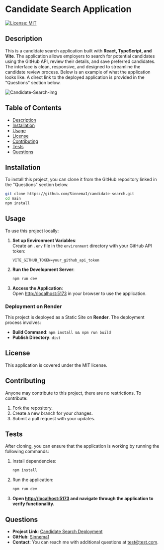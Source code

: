 # Candidate Search Application

[![License: MIT](https://img.shields.io/badge/License-MIT-yellow.svg)](https://opensource.org/licenses/MIT)

## Description

This is a candidate search application built with **React, TypeScript, and Vite**. The application allows employers to search for potential candidates using the GitHub API, review their details, and save preferred candidates. The interface is clean, responsive, and designed to streamline the candidate review process. Below is an example of what the application looks like. A direct link to the deployed application is provided in the "Questions" section below.

![Candidate-Search-img](https://github.com/user-attachments/assets/aa35aa8b-90a0-4026-8584-869f25acc283)


## Table of Contents

- [Description](#description)
- [Installation](#installation)
- [Usage](#usage)
- [License](#license)
- [Contributing](#contributing)
- [Tests](#tests)
- [Questions](#questions)

## Installation

To install this project, you can clone it from the GitHub repository linked in the "Questions" section below.

```bash
git clone https://github.com/Sinnema1/candidate-search.git
cd main
npm install
```

## Usage

To use this project locally:

1. **Set up Environment Variables**:  
   Create an `.env` file in the `environment` directory with your GitHub API token:

   ```plaintext
   VITE_GITHUB_TOKEN=your_github_api_token
   ```

2. **Run the Development Server**:

   ```bash
   npm run dev
   ```
3. **Access the Application**:  
   Open [http://localhost:5173](http://localhost:5173) in your browser to use the application.

### Deployment on Render

This project is deployed as a Static Site on **Render**. The deployment process involves:

- **Build Command**: `npm install && npm run build`  
- **Publish Directory**: `dist`

## License

This application is covered under the MIT license.

## Contributing

Anyone may contribute to this project, there are no restrictions. To contribute:

1. Fork the repository.
2. Create a new branch for your changes.
3. Submit a pull request with your updates.

## Tests

After cloning, you can ensure that the application is working by running the following commands:

1. Install dependencies:

   ```bash
   npm install
   ```
2. Run the application:

   ```bash
   npm run dev
   ```
3. **Open [http://localhost:5173](http://localhost:5173) and navigate through the application to verify functionality.**

## Questions

- **Project Link**: [Candidate Search Deployment](https://candidate-search-czd2.onrender.com)
- **GitHub**: [Sinnema1](https://github.com/Sinnema1)
- **Contact**: You can reach me with additional questions at [test@test.com](mailto:test@test.com).
